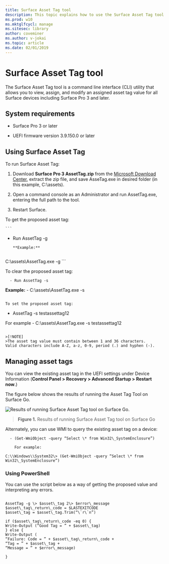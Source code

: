 ```yaml
---
title: Surface Asset Tag tool 
description: This topic explains how to use the Surface Asset Tag tool. 
ms.prod: w10
ms.mktglfcycl: manage
ms.sitesec: library
author: coveminer
ms.author: v-jokai
ms.topic: article
ms.date: 02/01/2019
---
```


# Surface Asset Tag tool
The Surface Asset Tag tool is a command line interface (CLI) utility
that allows you to view, assign, and modify an assigned asset tag value
for all Surface devices including Surface Pro 3 and later.

## System requirements

  - Surface Pro 3 or later

  - UEFI firmware version 3.9.150.0 or later

## Using Surface Asset Tag 

To run Surface Asset Tag:

1.  Download **Surface Pro 3 AssetTag.zip** from the [Microsoft Download
    Center](http://www.microsoft.com/en-us/download/details.aspx?id=44076),
    extract the zip file, and save AsseTag.exe in desired folder (in
    this example, C:\\assets).

2.  Open a command console as an Administrator and run AssetTag.exe,
    entering the full path to the tool.

3.  Restart Surface.

To get the proposed asset tag:


    ```
  - Run AssetTag -g 
    ```
    **Example:**
   
    ```
 C:\assets\AssetTag.exe -g
    ```

To clear the proposed asset tag:
```
  - Run AssetTag -s
```
 **Example:** - C:\assets\AssetTag.exe -s
```
 
To set the proposed asset tag:

```
  - AssetTag -s testassettag12

For example - C:\assets\AssetTag.exe -s testassettag12
```

>[!NOTE]
>The asset tag value must contain between 1 and 36 characters.
Valid characters include A-Z, a-z, 0-9, period (.) and hyphen (-).
```

## Managing asset tags

You can view the existing asset tag in the UEFI settings under Device
Information (**Control Panel > Recovery > Advanced Startup > Restart
now**.)

The figure below shows the results of running the Asset Tag Tool on
Surface Go.

![Results of running Surface Asset Tag tool on Surface Go.
](images/assettag-fig1.png)

> **Figure 1.** Results of running Surface Asset Tag tool on Surface Go

Alternately, you can use WMI to query the existing asset tag on a
device:
```
  - (Get-WmiObject -query “Select \* from Win32\_SystemEnclosure”)
    
    For example:

C:\\Windows\\System32\> (Get-WmiObject -query “Select \* from
Win32\_SystemEnclosure”)
```

### Using PowerShell

You can use the script below as a way of getting the proposed value and
interpreting any errors.

```

AssetTag -g \> $asset\_tag 2\> $error\_message  
$asset\_tag\_return\_code = $LASTEXITCODE  
$asset\_tag = $asset\_tag.Trim(“\`r\`n”)

if ($asset\_tag\_return\_code -eq 0) {  
Write-Output (“Good Tag = ” + $asset\_tag)  
} else {  
Write-Output (  
“Failure: Code = ” + $asset\_tag\_return\_code +  
“Tag = ” + $asset\_tag +  
“Message = ” + $error\_message)

}
